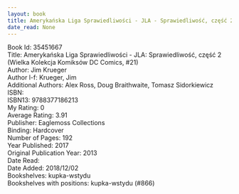 ```yaml
---
layout: book
title: Amerykańska Liga Sprawiedliwości - JLA - Sprawiedliwość, część 2 (Wielka Kolekcja Komiksów DC Comics,  no. 21)
date_read: None
---
```


Book Id: 35451667<br />
Title: Amerykańska Liga Sprawiedliwości - JLA: Sprawiedliwość, część 2 (Wielka Kolekcja Komiksów DC Comics, #21)<br />
Author: Jim Krueger<br />
Author l-f: Krueger, Jim<br />
Additional Authors: Alex Ross, Doug Braithwaite, Tomasz Sidorkiewicz<br />
ISBN: <br />
ISBN13: 9788377186213<br />
My Rating: 0<br />
Average Rating: 3.91<br />
Publisher: Eaglemoss Collections<br />
Binding: Hardcover<br />
Number of Pages: 192<br />
Year Published: 2017<br />
Original Publication Year: 2013<br />
Date Read: <br />
Date Added: 2018/12/02<br />
Bookshelves: kupka-wstydu<br />
Bookshelves with positions: kupka-wstydu (#866)<br />


